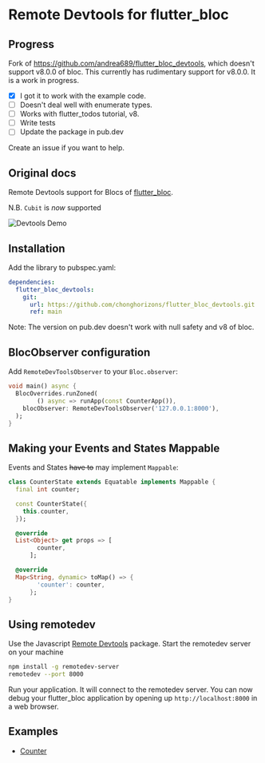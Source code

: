 # Remote Devtools for flutter_bloc

## Progress
Fork of https://github.com/andrea689/flutter_bloc_devtools, which doesn't support v8.0.0 of bloc.
This currently has rudimentary support for v8.0.0. It is a work in progress.

- [x] I got it to work with the example code.
- [ ] Doesn't deal well with enumerate types.
- [ ] Works with flutter_todos tutorial, v8.
- [ ] Write tests
- [ ] Update the package in pub.dev

Create an issue if you want to help.


## Original docs

Remote Devtools support for Blocs of [flutter_bloc](https://github.com/felangel/bloc/tree/master/packages/flutter_bloc).

N.B. `Cubit` is *now* supported

![Devtools Demo](https://github.com/andrea689/flutter_bloc_devtools/raw/main/demo.gif)

## Installation

Add the library to pubspec.yaml:

```yaml
dependencies:
  flutter_bloc_devtools:
    git:
      url: https://github.com/chonghorizons/flutter_bloc_devtools.git
      ref: main
```

Note: The version on pub.dev doesn't work with null safety and v8 of bloc.

## BlocObserver configuration

Add `RemoteDevToolsObserver` to your `Bloc.observer`:

```dart
void main() async {
  BlocOverrides.runZoned(
        () async => runApp(const CounterApp()),
    blocObserver: RemoteDevToolsObserver('127.0.0.1:8000'),
  );
}
```

## Making your Events and States Mappable

Events and States ~~have to~~ may implement `Mappable`:

```dart
class CounterState extends Equatable implements Mappable {
  final int counter;

  const CounterState({
    this.counter,
  });

  @override
  List<Object> get props => [
        counter,
      ];

  @override
  Map<String, dynamic> toMap() => {
        'counter': counter,
      };
}
```

## Using remotedev

Use the Javascript [Remote Devtools](https://github.com/zalmoxisus/remotedev-server) package. Start the remotedev server on your machine

```bash
npm install -g remotedev-server
remotedev --port 8000
```

Run your application. It will connect to the remotedev server. You can now debug your flutter_bloc application by opening up `http://localhost:8000` in a web browser.

## Examples

- [Counter](example/counter)

